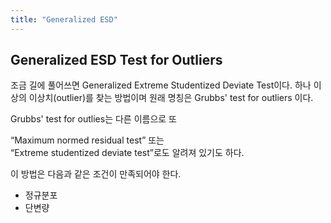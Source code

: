 ```yaml
---
title: "Generalized ESD"
---
```


## Generalized ESD Test for Outliers

조금 길에 풀어쓰면 Generalized Extreme Studentized Deviate Test이다.
하나 이상의 이상치(outlier)를 찾는 방법이며 원래 명칭은 Grubbs' test for outliers 이다.

Grubbs' test for outlies는 다른 이름으로 또

“Maximum normed residual test” 또는  
“Extreme studentized deviate test”로도 알려져 있기도 하다.

이 방법은 다음과 같은 조건이 만족되어야 한다.

- 정규분포
- 단변량


